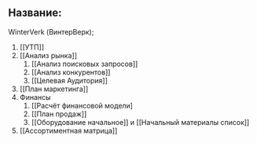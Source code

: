 ## **Название**: 
WinterVerk (ВинтерВерк);

1. [[УТП]]
2. [[Анализ рынка]]
	1. [[Анализ поисковых запросов]]
	2. [[Анализ конкурентов]]
	3. [[Целевая Аудитория]]
3.  [[План маркетинга]]
4. Финансы
	1. [[Расчёт финансовой модели]
	2. [[План продаж]]
	3. [[Оборудование начальное]] и [[Начальный материалы список]]
5. [[Ассортиментная матрица]] 